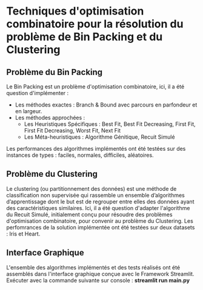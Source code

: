 # Techniques d'optimisation combinatoire pour la résolution du problème de Bin Packing et du Clustering

## Problème du Bin Packing
Le Bin Packing est un problème d'optimisation combinatoire, ici, il a été question d'implémenter :
- Les méthodes exactes : Branch & Bound avec parcours en parfondeur et en largeur.
- Les méthodes approchées :
  - Les Heuristiques Spécifiques : Best Fit, Best Fit Decreasing, First Fit, First Fit Decreasing, Worst Fit, Next Fit
  - Les Méta-heuristiques : Algorithme Génitique, Recuit Simulé

Les performances des algorithmes implémentés ont été testées sur des instances de types : faciles, normales, difficiles, aléatoires.

## Problème du Clustering
Le clustering (ou partitionnement des données) est une méthode de classification non supervisée qui rassemble un ensemble d’algorithmes d’apprentissage dont le but est de regrouper entre elles des données ayant des caractéristiques similaires.
Ici, il a été question d'adapter l'algorithme du Recuit Simulé, initialement conçu pour résoudre des problèmes d'optimisation combinatoire, pour convenir au problème du Clustering. Les perfomrances de la solution implémentée ont été testées sur deux datasets : Iris et Heart.

## Interface Graphique
L'ensemble des algorithmes implémentés et des tests réalisés ont été assemblés dans l'interface graphique conçue avec le Framework Streamlit.  
Exécuter avec la commande suivante sur console : **streamlit run main.py**
